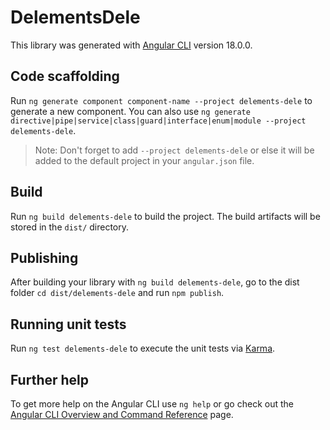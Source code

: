 # DelementsDele

This library was generated with [Angular CLI](https://github.com/angular/angular-cli) version 18.0.0.

## Code scaffolding

Run `ng generate component component-name --project delements-dele` to generate a new component. You can also use `ng generate directive|pipe|service|class|guard|interface|enum|module --project delements-dele`.
> Note: Don't forget to add `--project delements-dele` or else it will be added to the default project in your `angular.json` file. 

## Build

Run `ng build delements-dele` to build the project. The build artifacts will be stored in the `dist/` directory.

## Publishing

After building your library with `ng build delements-dele`, go to the dist folder `cd dist/delements-dele` and run `npm publish`.

## Running unit tests

Run `ng test delements-dele` to execute the unit tests via [Karma](https://karma-runner.github.io).

## Further help

To get more help on the Angular CLI use `ng help` or go check out the [Angular CLI Overview and Command Reference](https://angular.dev/tools/cli) page.
